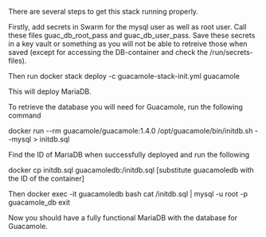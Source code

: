 There are several steps to get this stack running properly.

Firstly, add secrets in Swarm for the mysql user as well as root user. Call these files guac_db_root_pass and guac_db_user_pass. Save these secrets in a key vault or something as you will not be able to retreive those when saved (except for accessing the DB-container and check the /run/secrets-files).

Then run 
docker stack deploy -c guacamole-stack-init.yml guacamole

This will deploy MariaDB. 

To retrieve the database you will need for Guacamole, run the following command

docker run --rm guacamole/guacamole:1.4.0 /opt/guacamole/bin/initdb.sh --mysql > initdb.sql


Find the ID of MariaDB when successfully deployed and run the following

docker cp initdb.sql guacamoledb:/initdb.sql [substitute guacamoledb with the ID of the container]

Then
docker exec -it guacamoledb bash
cat /initdb.sql | mysql -u root -p guacamole_db
exit

Now you should have a fully functional MariaDB with the database for Guacamole.
